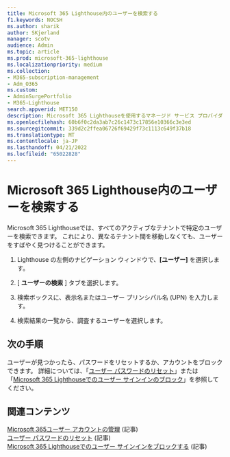 ```yaml
---
title: Microsoft 365 Lighthouse内のユーザーを検索する
f1.keywords: NOCSH
ms.author: sharik
author: SKjerland
manager: scotv
audience: Admin
ms.topic: article
ms.prod: microsoft-365-lighthouse
ms.localizationpriority: medium
ms.collection:
- M365-subscription-management
- Adm_O365
ms.custom:
- AdminSurgePortfolio
- M365-Lighthouse
search.appverid: MET150
description: Microsoft 365 Lighthouseを使用するマネージド サービス プロバイダー (MSP) の場合は、ユーザーを検索する方法について説明します。
ms.openlocfilehash: 60b6f0c2da3ab7c26c1473c17856e10366c3e3ed
ms.sourcegitcommit: 339d2c2ffea06726f69429f73c1113c649f37b18
ms.translationtype: MT
ms.contentlocale: ja-JP
ms.lasthandoff: 04/21/2022
ms.locfileid: "65022828"
---
```

# <a name="search-for-users-in-microsoft-365-lighthouse"></a>Microsoft 365 Lighthouse内のユーザーを検索する

Microsoft 365 Lighthouseでは、すべてのアクティブなテナントで特定のユーザーを検索できます。 これにより、異なるテナント間を移動しなくても、ユーザーをすばやく見つけることができます。

1. Lighthouse の左側のナビゲーション ウィンドウで、**[ユーザー]** を選択します。

2. [ **ユーザーの検索** ] タブを選択します。

3. 検索ボックスに、表示名またはユーザー プリンシパル名 (UPN) を入力します。

4. 検索結果の一覧から、調査するユーザーを選択します。

## <a name="next-steps"></a>次の手順

ユーザーが見つかったら、パスワードをリセットするか、アカウントをブロックできます。 詳細については、「[ユーザー パスワードのリセット](m365-lighthouse-reset-user-password.md)」または「[Microsoft 365 Lighthouseでのユーザー サインインのブロック](m365-lighthouse-block-user-signin.md)」を参照してください。

## <a name="related-content"></a>関連コンテンツ

[Microsoft 365ユーザー アカウントの管理](../enterprise/manage-microsoft-365-accounts.md) (記事)\
[ユーザー パスワードのリセット](m365-lighthouse-reset-user-password.md) (記事)\
[Microsoft 365 Lighthouseでのユーザー サインインをブロックする](m365-lighthouse-block-user-signin.md) (記事)
